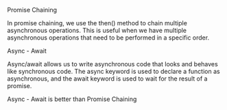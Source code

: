 Promise Chaining

In promise chaining, we use the then() method to chain multiple asynchronous operations. This is useful when we have multiple asynchronous operations that need to be performed in a specific order.

Async - Await

Async/await allows us to write asynchronous code that looks and behaves like synchronous code. The async keyword is used to declare a function as asynchronous, and the await keyword is used to wait for the result of a promise.

Async - Await is better than Promise Chaining
